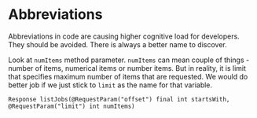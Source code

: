 # Abbreviations

Abbreviations in code are causing higher cognitive load for developers. They should be avoided. There is always a better name to discover.

Look at `numItems` method parameter. `numItems` can mean couple of things - number of items, numerical items or number items. But in reality, it is limit that specifies maximum number of items that are requested. We would do better job if we just stick to `limit` as the name for that variable.

```
Response listJobs(@RequestParam("offset") final int startsWith, @RequestParam("limit") int numItems)
```




